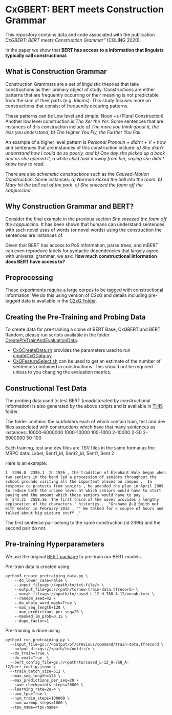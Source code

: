 # CxGBERT: BERT meets Construction Grammar

This repository contains data and code associated with the publication  *CxGBERT: BERT meets Construction Grammar"* (COLING 2020). 

In the paper we show that **BERT has access to a information that linguists typically call constructional**. 

## What is Construction Grammar

Construction Grammars are a set of linguistic theories that take constructions as their primary object of study. Constructions are either patterns that are frequently occurring or their meaning is not predictable from the sum of their parts (e.g. Idioms). This study focuses more on constructions that consist of frequently occuring patterns. 

These patterns can be  Low level and simple: Noun +s (Plural Construction) 
Another low level construction is *The Xer the Yer*. Some sentences that are instances of this construction include *a) The more you think about it, the less you understand, b) The Higher You Fly, the Further You Fall*

An example of a higher level pattern is  *Personal Pronoun + didn’t + V + how* and sentences that are instances of this construction include: *a) She didn’t understand how I could do so poorly, and b) One day she picked up a book and as she opened it, a white child took it away from her, saying she didn’t know how to read.*

There are also *schematic constructions* such as the *Caused-Motion Construction*. Some instances: *a) Norman kicked the ball into the room. b) Mary hit the ball out of the park. c) She sneezed the foam off the cappuccino.*

## Why Construction Grammar and BERT?

Consider the final example in the previous section *She sneezed the foam off the cappuccino.* It has been shown that humans can understand sentences with such novel uses of words (or novel words) using the construction the sentences are instances of. 

Given that BERT has access to PoS information, parse trees, and mBERT can even reproduce labels for syntactic dependencies that largely agree with universal grammar, we ask: **How much constructional information does BERT have access to?**


## Preprocessing

These experiments require a large corpus to be tagged with constructional information. We do this using version of C2xG and details including pre-tagged data is available in the [C2xG Folder](https://github.com/H-TayyarMadabushi/CxGBERT-BERT-meets-Construction-Grammar/tree/master/C2xG). 

## Creating the Pre-Training and Probing Data

To create data for pre-training a clone of BERT Base, CxGBERT and BERT Random, please run scripts available in the folder [CreatePreTrainAndEvaluationData](https://github.com/H-TayyarMadabushi/CxGBERT-BERT-meets-Construction-Grammar/tree/master/CreatePreTrainAndEvaluationData). 

 - [CxGCreateData.sh](https://github.com/H-TayyarMadabushi/CxGBERT-BERT-meets-Construction-Grammar/blob/master/CreatePreTrainAndEvaluationData/CxGCreateData.sh) provides the parameters used to run [createCxGData.py](https://github.com/H-TayyarMadabushi/CxGBERT-BERT-meets-Construction-Grammar/blob/master/CreatePreTrainAndEvaluationData/createCxGData.py). 
 - [CxGFeatureSelect.sh](https://github.com/H-TayyarMadabushi/CxGBERT-BERT-meets-Construction-Grammar/blob/master/CreatePreTrainAndEvaluationData/CxGFeatureSelect.sh) can be used to get an estimate of the number of sentences contained in constructions. This should not be required unless to you changing the evaluation metrics.

## Constructional Test Data

The probing data used to test BERT (unadulterated by constructional information) is also generated by the above scripts and is available in [THIS](https://github.com/H-TayyarMadabushi/CxGBERT-BERT-meets-Construction-Grammar/tree/master/CxGTestData) folder. 

The folder contains the subfolders each of which contain train, test and dev files associated with constructions which have that many sentences as instances: 10000-6000000  1000-10000  100-1000  2-10000  2-50  2-6000000  50-100

Each training, test and dev files are TSV files in the same format as the MRPC data: Label, Sent1_id, Sent2_id, Sent1, Sent 2

Here is an example: 

	1  2396.0  2396.1  In 1926 , the tradition of Elephant Walk began when two seniors in the band led a procession of seniors throughout the school grounds visiting all the important places on campus .  In response to protests from seniors , he amended the plan in April 2009 to reduce both the income level at which seniors would have to start paying and the amount which those seniors would have to pay .
	0  543.31  2558.16  The first third of the novel provides a lengthy exploration of the characters ' histories .  "Grahame @-@ Smith met with Keaton in February 2012 , "" We talked for a couple of hours and talked about big picture stuff ."

The first sentence pair belong to the same construction (id 2396) and the second pair do not. 

## Pre-training Hyperparameters

We use the original [BERT package](https://github.com/google-research/bert) to pre-train our BERT models. 

Pre-train data is created using: 

	python3 create_pretraining_data.py \
		--do_lower_case=False \
		--input_file=gs://<path/to/txt-file/> \
		--output_file=gs://<path/to/new-train-data.tfrecord> \
		--vocab_file=gs://<path/to/cased_L-12_H-768_A-12/vocab.txt> \
		--random_seed=42 \
		--do_whole_word_mask=True \
		--max_seq_length=128 \
		--max_predictions_per_seq=20 \
		--masked_lm_prob=0.15 \
		--dupe_factor=1

Pre-training is done using 

	python3 run_pretraining.py \
      --input_file=gs://<output/of/previous/command/train-data.tfrecord \
      --output_dir=gs://<path/to/outdir/> \
      --do_train=True \
      --do_eval=True  \
      --bert_config_file=gs://<path/to/cased_L-12_H-768_A-12/bert_config.json> \
      --train_batch_size=512 \
      --max_seq_length=128 \
      --max_predictions_per_seq=20 \
      --save_checkpoints_steps=20000 \
      --learning_rate=2e-4 \
      --use_tpu=True \
      --num_train_steps=100000 \
      --num_warmup_steps=1000 \
      --tpu_name=<tpu-name>

